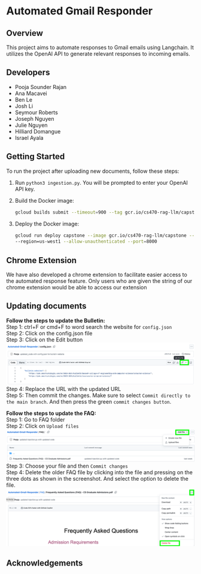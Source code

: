 # Automated Gmail Responder

## Overview
This project aims to automate responses to Gmail emails using Langchain. It utilizes the OpenAI API to generate relevant responses to incoming emails.

## Developers
- Pooja Sounder Rajan
- Ana Macavei
- Ben Le
- Josh Li
- Seymour Roberts
- Joseph Nguyen
- Julie Nguyen
- Hilliard Domangue
- Israel Ayala

## Getting Started
To run the project after uploading new documents, follow these steps:

1. Run `python3 ingestion.py`. 
You will be prompted to enter your OpenAI API key.

2. Build the Docker image:
   ```bash
   gcloud builds submit --timeout=900 --tag gcr.io/cs470-rag-llm/capstone
   ```

3. Deploy the Docker image:
    ```bash
    gcloud run deploy capstone --image gcr.io/cs470-rag-llm/capstone --min-instances=1 --memory=1Gi --set-env-vars=OPENAI_API_KEY='YOUR_OPENAI_API_KEY'
    --region=us-west1 --allow-unauthenticated --port=8000
    ```

## Chrome Extension
We have also developed a chrome extension to facilitate easier access to the automated response feature.
Only users who are given the string of our chrome extension would be able to access our extension

## Updating documents
**Follow the steps to update the Bulletin:** <br>
Step 1: ctrl+F or cmd+F to word search the website for `config.json` <br>
Step 2: Click on the config.json file <br>
Step 3: Click on the Edit button <br>
![alt text](image.png)<br>
Step 4: Replace the URL with the updated URL<br>
Step 5: Then commit the changes. Make sure to select `Commit directly to the main branch`. And then press the green `commit changes button`.<br>

**Follow the steps to update the FAQ:**<br>
Step 1: Go to FAQ folder<br>
Step 2: Click on `Upload files`<br>
![alt text](image-1.png)<br>
Step 3: Choose your file and then `Commit changes`<br>
Step 4: Delete the older FAQ file by clicking into the file and pressing on the three dots as shown in the screenshot. And select the option to delete the file.<br>
![alt text](image-2.png)<br>

## Acknowledgements


